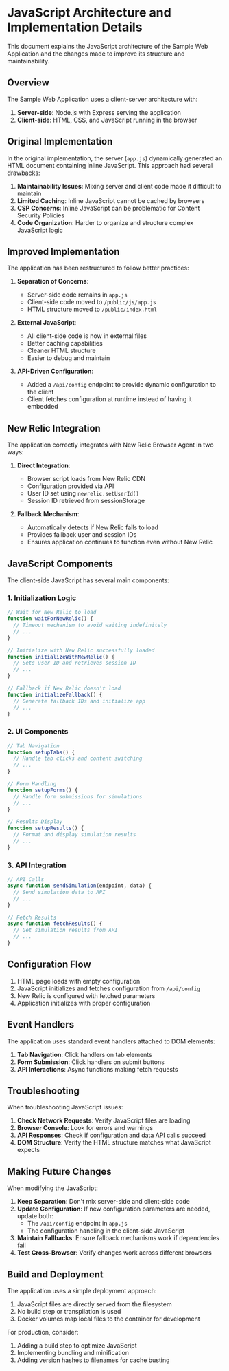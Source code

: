 # JavaScript Architecture and Implementation Details

This document explains the JavaScript architecture of the Sample Web Application and the changes made to improve its structure and maintainability.

## Overview

The Sample Web Application uses a client-server architecture with:

1. **Server-side**: Node.js with Express serving the application
2. **Client-side**: HTML, CSS, and JavaScript running in the browser

## Original Implementation

In the original implementation, the server (`app.js`) dynamically generated an HTML document containing inline JavaScript. This approach had several drawbacks:

1. **Maintainability Issues**: Mixing server and client code made it difficult to maintain
2. **Limited Caching**: Inline JavaScript cannot be cached by browsers
3. **CSP Concerns**: Inline JavaScript can be problematic for Content Security Policies
4. **Code Organization**: Harder to organize and structure complex JavaScript logic

## Improved Implementation

The application has been restructured to follow better practices:

1. **Separation of Concerns**:
   - Server-side code remains in `app.js`
   - Client-side code moved to `/public/js/app.js`
   - HTML structure moved to `/public/index.html`

2. **External JavaScript**:
   - All client-side code is now in external files
   - Better caching capabilities
   - Cleaner HTML structure
   - Easier to debug and maintain

3. **API-Driven Configuration**:
   - Added a `/api/config` endpoint to provide dynamic configuration to the client
   - Client fetches configuration at runtime instead of having it embedded

## New Relic Integration

The application correctly integrates with New Relic Browser Agent in two ways:

1. **Direct Integration**:
   - Browser script loads from New Relic CDN
   - Configuration provided via API
   - User ID set using `newrelic.setUserId()`
   - Session ID retrieved from sessionStorage

2. **Fallback Mechanism**:
   - Automatically detects if New Relic fails to load
   - Provides fallback user and session IDs
   - Ensures application continues to function even without New Relic

## JavaScript Components

The client-side JavaScript has several main components:

### 1. Initialization Logic

```javascript
// Wait for New Relic to load
function waitForNewRelic() {
  // Timeout mechanism to avoid waiting indefinitely
  // ...
}

// Initialize with New Relic successfully loaded
function initializeWithNewRelic() {
  // Sets user ID and retrieves session ID
  // ...
}

// Fallback if New Relic doesn't load
function initializeFallback() {
  // Generate fallback IDs and initialize app
  // ...
}
```

### 2. UI Components

```javascript
// Tab Navigation
function setupTabs() {
  // Handle tab clicks and content switching
  // ...
}

// Form Handling
function setupForms() {
  // Handle form submissions for simulations
  // ...
}

// Results Display
function setupResults() {
  // Format and display simulation results
  // ...
}
```

### 3. API Integration

```javascript
// API Calls
async function sendSimulation(endpoint, data) {
  // Send simulation data to API
  // ...
}

// Fetch Results
async function fetchResults() {
  // Get simulation results from API
  // ...
}
```

## Configuration Flow

1. HTML page loads with empty configuration
2. JavaScript initializes and fetches configuration from `/api/config`
3. New Relic is configured with fetched parameters
4. Application initializes with proper configuration

## Event Handlers

The application uses standard event handlers attached to DOM elements:

1. **Tab Navigation**: Click handlers on tab elements
2. **Form Submission**: Click handlers on submit buttons
3. **API Interactions**: Async functions making fetch requests

## Troubleshooting

When troubleshooting JavaScript issues:

1. **Check Network Requests**: Verify JavaScript files are loading
2. **Browser Console**: Look for errors and warnings
3. **API Responses**: Check if configuration and data API calls succeed
4. **DOM Structure**: Verify the HTML structure matches what JavaScript expects

## Making Future Changes

When modifying the JavaScript:

1. **Keep Separation**: Don't mix server-side and client-side code
2. **Update Configuration**: If new configuration parameters are needed, update both:
   - The `/api/config` endpoint in `app.js`
   - The configuration handling in the client-side JavaScript
3. **Maintain Fallbacks**: Ensure fallback mechanisms work if dependencies fail
4. **Test Cross-Browser**: Verify changes work across different browsers

## Build and Deployment

The application uses a simple deployment approach:

1. JavaScript files are directly served from the filesystem
2. No build step or transpilation is used
3. Docker volumes map local files to the container for development

For production, consider:

1. Adding a build step to optimize JavaScript
2. Implementing bundling and minification
3. Adding version hashes to filenames for cache busting